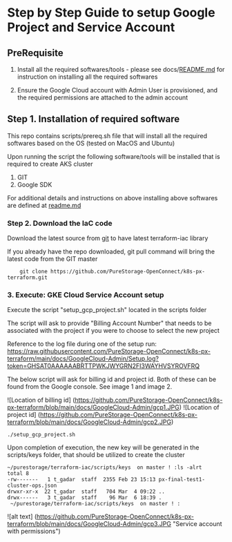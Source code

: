 # Step by Step Guide to setup Google Project and Service Account 

## PreRequisite

1. Install all the required softwares/tools - please see docs/[README.md](../../README.md) for instruction on installing all the required softwares
   
2. Ensure the Google Cloud account with Admin User is provisioned, and the required permissions are attached to the admin account
   

## Step 1. Installation of required software

This repo contains scripts/prereq.sh file that will install all the required softwares based on the OS (tested on MacOS and Ubuntu)

Upon running the script the following software/tools will be installed that is required to create AKS cluster

1. GIT
2. Google SDK


For additional details and instructions on above installing above softwares are defined at [readme.md](../../README.md)

### Step 2. Download the IaC code

Download the latest source from [git](https://github.com/PureStorage-OpenConnect/k8s-px-terraform.git) to have latest terraform-iac library

If you already have the repo downloaded, git pull command will bring the latest code from the GIT master

```
    git clone https://github.com/PureStorage-OpenConnect/k8s-px-terraform.git
```

### 3. Execute: GKE Cloud Service Account setup

Execute the script "setup_gcp_project.sh" located in the scripts folder

The script will ask to provide "Billing Account Number" that needs to be associated with the project if you were to choose to select the new project

Reference to the log file during one of the setup run: https://raw.githubusercontent.com/PureStorage-OpenConnect/k8s-px-terraform/main/docs/GoogleCloud-Admin/Setup.log?token=GHSAT0AAAAAABRTTPWKJWYGRN2FI3WAYHVSYROVFRQ

The below script will ask for billing id and project id. Both of these can be found from the Google console. See image 1 and image 2.

![Location of billing id] (https://github.com/PureStorage-OpenConnect/k8s-px-terraform/blob/main/docs/GoogleCloud-Admin/gcp1.JPG)
![Location of project id] (https://github.com/PureStorage-OpenConnect/k8s-px-terraform/blob/main/docs/GoogleCloud-Admin/gcp2.JPG)

```
./setup_gcp_project.sh
```

Upon completion of execution, the new key will be generated in the scripts/keys folder, that should be utilized to create the cluster

```
~/purestorage/terraform-iac/scripts/keys  on master ! :ls -alrt                                      
total 8
-rw-------   1 t_gadar  staff  2355 Feb 23 15:13 px-final-test1-cluster-ops.json
drwxr-xr-x  22 t_gadar  staff   704 Mar  4 09:22 ..
drwx------   3 t_gadar  staff    96 Mar  6 18:39 .
 ~/purestorage/terraform-iac/scripts/keys  on master ! :                                               
 ```
![alt text] (https://github.com/PureStorage-OpenConnect/k8s-px-terraform/blob/main/docs/GoogleCloud-Admin/gcp3.JPG "Service account with permissions") 
